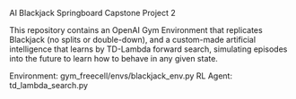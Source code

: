 AI Blackjack
Springboard Capstone Project 2

This repository contains an OpenAI Gym Environment that replicates Blackjack (no splits or double-down), and a custom-made artificial intelligence that learns by TD-Lambda forward search, simulating episodes into the future to learn how to behave in any given state.

Environment:	gym_freecell/envs/blackjack_env.py
RL Agent:		td_lambda_search.py